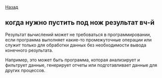 [Назад](/L1/L1_.md) 

## когда нужно пустить под нож результат вч-й



Результат вычислений может не требоваться в программировании, если программа выполняет какие-то промежуточные операции или служит только для обработки данных без необходимости вывода конечного результата. 

Например, это может быть программа, которая анализирует и фильтрует данные, генерирует отчеты или подготавливает данные для других процессов. 